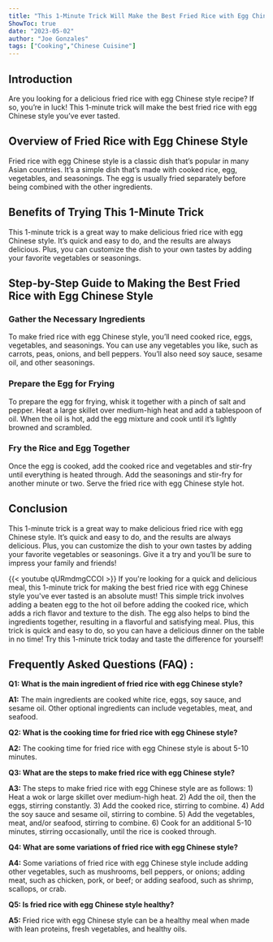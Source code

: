 ```yaml
---
title: "This 1-Minute Trick Will Make the Best Fried Rice with Egg Chinese Style You've Ever Tasted!"
ShowToc: true 
date: "2023-05-02"
author: "Joe Gonzales" 
tags: ["Cooking","Chinese Cuisine"]
---
```

## Introduction
Are you looking for a delicious fried rice with egg Chinese style recipe? If so, you’re in luck! This 1-minute trick will make the best fried rice with egg Chinese style you’ve ever tasted.

## Overview of Fried Rice with Egg Chinese Style
Fried rice with egg Chinese style is a classic dish that’s popular in many Asian countries. It’s a simple dish that’s made with cooked rice, egg, vegetables, and seasonings. The egg is usually fried separately before being combined with the other ingredients.

## Benefits of Trying This 1-Minute Trick
This 1-minute trick is a great way to make delicious fried rice with egg Chinese style. It’s quick and easy to do, and the results are always delicious. Plus, you can customize the dish to your own tastes by adding your favorite vegetables or seasonings.

## Step-by-Step Guide to Making the Best Fried Rice with Egg Chinese Style

### Gather the Necessary Ingredients
To make fried rice with egg Chinese style, you’ll need cooked rice, eggs, vegetables, and seasonings. You can use any vegetables you like, such as carrots, peas, onions, and bell peppers. You’ll also need soy sauce, sesame oil, and other seasonings.

### Prepare the Egg for Frying
To prepare the egg for frying, whisk it together with a pinch of salt and pepper. Heat a large skillet over medium-high heat and add a tablespoon of oil. When the oil is hot, add the egg mixture and cook until it’s lightly browned and scrambled.

### Fry the Rice and Egg Together
Once the egg is cooked, add the cooked rice and vegetables and stir-fry until everything is heated through. Add the seasonings and stir-fry for another minute or two. Serve the fried rice with egg Chinese style hot.

## Conclusion
This 1-minute trick is a great way to make delicious fried rice with egg Chinese style. It’s quick and easy to do, and the results are always delicious. Plus, you can customize the dish to your own tastes by adding your favorite vegetables or seasonings. Give it a try and you’ll be sure to impress your family and friends!

{{< youtube qURmdmgCCOI >}} 
If you're looking for a quick and delicious meal, this 1-minute trick for making the best fried rice with egg Chinese style you've ever tasted is an absolute must! This simple trick involves adding a beaten egg to the hot oil before adding the cooked rice, which adds a rich flavor and texture to the dish. The egg also helps to bind the ingredients together, resulting in a flavorful and satisfying meal. Plus, this trick is quick and easy to do, so you can have a delicious dinner on the table in no time! Try this 1-minute trick today and taste the difference for yourself!

## Frequently Asked Questions (FAQ) :
**Q1: What is the main ingredient of fried rice with egg Chinese style?**

**A1:** The main ingredients are cooked white rice, eggs, soy sauce, and sesame oil. Other optional ingredients can include vegetables, meat, and seafood. 

**Q2: What is the cooking time for fried rice with egg Chinese style?**

**A2:** The cooking time for fried rice with egg Chinese style is about 5-10 minutes. 

**Q3: What are the steps to make fried rice with egg Chinese style?**

**A3:** The steps to make fried rice with egg Chinese style are as follows: 1) Heat a wok or large skillet over medium-high heat. 2) Add the oil, then the eggs, stirring constantly. 3) Add the cooked rice, stirring to combine. 4) Add the soy sauce and sesame oil, stirring to combine. 5) Add the vegetables, meat, and/or seafood, stirring to combine. 6) Cook for an additional 5-10 minutes, stirring occasionally, until the rice is cooked through. 

**Q4: What are some variations of fried rice with egg Chinese style?**

**A4:** Some variations of fried rice with egg Chinese style include adding other vegetables, such as mushrooms, bell peppers, or onions; adding meat, such as chicken, pork, or beef; or adding seafood, such as shrimp, scallops, or crab. 

**Q5: Is fried rice with egg Chinese style healthy?**

**A5:** Fried rice with egg Chinese style can be a healthy meal when made with lean proteins, fresh vegetables, and healthy oils.




